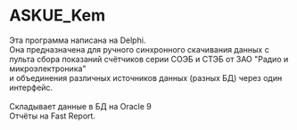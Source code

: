 # ASKUE_Kem
Эта программа написана на Delphi. <br/>
Она предназначена для ручного синхронного скачивания данных с пульта сбора показаний счётчиков серии СОЭБ и СТЭБ от ЗАО "Радио и микроэлектроника" <br/> 
и объединения различных источников данных (разных БД) через один интерфейс. <br/>
<br/>
Складывает данные в БД на Oracle 9 <br/>
Отчёты на Fast Report. <br/>
